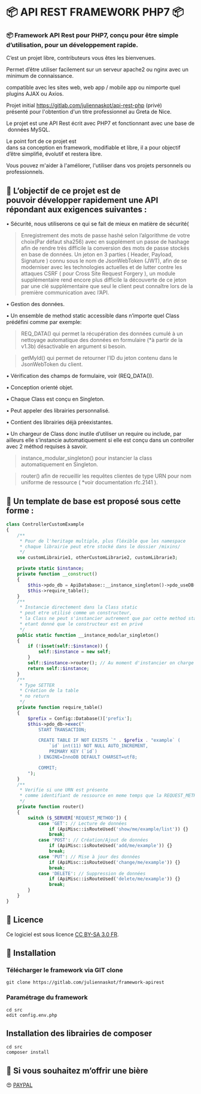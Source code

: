 # 📦 API REST FRAMEWORK PHP7 📦

### 📦 Framework API Rest pour PHP7, conçu pour être simple d’utilisation, pour un développement rapide.

C’est un projet libre, contributeurs vous êtes les bienvenues.

Permet d’être utiliser facilement sur un serveur apache2 ou nginx avec un minimum de connaissance.

compatible avec les sites web, web app / mobile app ou nimporte quel plugins AJAX ou Axios.

Projet initial https://gitlab.com/juliennaskot/api-rest-php (privé) présenté pour l'obtention d'un titre professionnel au Greta de Nice.

Le projet est une API Rest écrit avec PHP7 et fonctionnant avec une base de données MySQL.

Le point fort de ce projet est dans sa conception en framework, modifiable et libre, il a pour objectif d’être simplifié, évolutif et restera libre.

Vous pouvez m'aider à l'améliorer, l'utiliser dans vos projets personnels ou professionnels.


## 📝 L’objectif de ce projet est de pouvoir développer rapidement une API répondant aux exigences suivantes :

• Sécurité, nous utiliserons ce qui se fait de mieux en matière de sécurité(

> Enregistrement des mots de passe hashé selon l’algorithme de votre choix(Par défaut sha256) avec en supplément un passe de hashage afin de rendre très difficile la conversion des mots de passe stockés en base de données.
> Un jeton en 3 parties ( Header, Payload, Signature ) connu sous le nom de JsonWebToken (JWT), afin de se moderniser avec les technologies actuelles et de lutter contre les attaques CSRF ( pour Cross Site Request Forgery ), un module supplémentaire rend encore plus difficile la découverte de ce jeton par une clé supplémentaire que seul le client peut connaître lors de la première communication avec l’API.

• Gestion des données.

• Un ensemble de method static accessible dans n’importe quel Class prédéfini comme par exemple:

> REQ_DATA() qui permet la récupération des données cumulé à un nettoyage automatique des données en formulaire (\*à partir de la v1.3b) désactivable en argument si besoin.

> getMyId() qui permet de retourner l’ID du jeton contenu dans le JsonWebToken du client.

• Vérification des champs de formulaire, voir (REQ_DATA()).

• Conception orienté objet.

• Chaque Class est conçu en Singleton.

• Peut appeler des librairies personnalisé.

• Contient des librairies déjà préexistantes.

• Un chargeur de Class donc inutile d’utiliser un require ou include, par ailleurs elle s’instancie automatiquement si elle est conçu dans un controller avec 2 méthod requises à savoir.

> instance_modular_singleton() pour instancier la class automatiquement en Singleton.

> router() afin de recueillir les requêtes clientes de type URN pour nom uniforme de ressource ( \*voir documentation rfc.2141 ).

## 📝 Un template de base est proposé sous cette forme :

```php
class ControllerCustomExample
{
    /**
     * Pour de l'heritage multiple, plus fléxible que les namespace
     * chaque librairie peut etre stocké dans le dossier /mixins/
     */
    use customLibrairie1, otherCustomLibrarie2, customLibrarie3;

    private static $instance;
    private function __construct()
    {
        $this->pdo_db = ApiDatabase::__instance_singleton()->pdo_useDB();
        $this->require_table();
    }
    /**
     * Instancie directement dans la Class static
     * peut etre utilisé comme un constructeur,
     * la Class ne peut s'instancier autrement que par cette method static
     * etant donné que le constructeur est en privé
     */
    public static function __instance_modular_singleton()
    {
        if (!isset(self::$instance)) {
            self::$instance = new self;
        }
        self::$instance->router(); // Au moment d'instancier on charge le router
        return self::$instance;
    }
    /**
     * Type SETTER
     * Création de la table
     * no return
     */
    private function require_table()
    {
        $prefix = Config::Database()['prefix'];
        $this->pdo_db->exec("
            START TRANSACTION;

            CREATE TABLE IF NOT EXISTS `" . $prefix . "example` (
                `id` int(11) NOT NULL AUTO_INCREMENT,
                PRIMARY KEY (`id`)
            ) ENGINE=InnoDB DEFAULT CHARSET=utf8;

            COMMIT;
        ");
    }
    /**
     * Verifie si une URN est présente
     * comme identifiant de ressource en meme temps que la REQUEST_METHOD
     */
    private function router()
    {
        switch ($_SERVER['REQUEST_METHOD']) {
            case 'GET': // Lecture de données
                if (ApiMisc::isRouteUsed('show/me/example/list')) {}
                break;
            case 'POST': // Création/Ajout de données
                if (ApiMisc::isRouteUsed('add/me/example')) {}
                break;
            case 'PUT': // Mise à jour des données
                if (ApiMisc::isRouteUsed('change/me/example')) {}
                break;
            case 'DELETE': // Suppression de données
                if (ApiMisc::isRouteUsed('delete/me/example')) {}
                break;
        }
    }
}
```

## 🔖 Licence

Ce logiciel est sous licence [CC BY-SA 3.0 FR](/LICENSE.md).

## 🚚 Installation


### Télécharger le framework via GIT clone
```
git clone https://gitlab.com/juliennaskot/framework-apirest
```

### Paramétrage du framework
```
cd src
edit config.env.php
```

## Installation des librairies de composer
```
cd src
composer install
```


## 🍺 Si vous souhaitez m’offrir une bière


😍 [PAYPAL](https://www.paypal.com/paypalme/Julien06100?locale.x=fr_FR)
